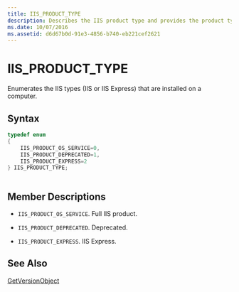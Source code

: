```yaml
---
title: IIS_PRODUCT_TYPE
description: Describes the IIS product type and provides the product type's syntax, member descriptions, and additional references.
ms.date: 10/07/2016
ms.assetid: d6d67b0d-91e3-4856-b740-eb221cef2621
---
```

# IIS_PRODUCT_TYPE
Enumerates the IIS types (IIS or IIS Express) that are installed on a computer.  
  
## Syntax  
  
```cpp  
typedef enum  
{  
    IIS_PRODUCT_OS_SERVICE=0,   
    IIS_PRODUCT_DEPRECATED=1,  
    IIS_PRODUCT_EXPRESS=2  
} IIS_PRODUCT_TYPE;  
  
```  
  
## Member Descriptions  
  
- `IIS_PRODUCT_OS_SERVICE`. Full IIS product.  
  
- `IIS_PRODUCT_DEPRECATED`. Deprecated.  
  
- `IIS_PRODUCT_EXPRESS`. IIS Express.  
  
## See Also  
 [GetVersionObject](../../extensions/express-api-reference/getversionobject.md)
